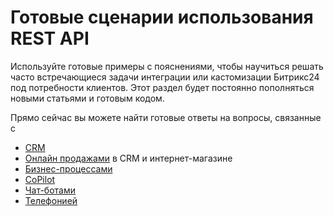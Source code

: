 # Готовые сценарии использования REST API

Используйте готовые примеры с пояснениями, чтобы научиться решать часто встречающиеся задачи интеграции или кастомизации Битрикс24 под потребности клиентов. Этот раздел будет постоянно пополняться новыми статьями и готовым кодом.

Прямо сейчас вы можете найти готовые ответы на вопросы, связанные с

- [CRM](./crm/index.md)
- [Онлайн продажами](./sale/index.md) в CRM и интернет-магазине
- [Бизнес-процессами](./bizproc/index.md)
- [CoPilot](./ai/add-joke-prompt.md)
- [Чат-ботами](./chat-bots/index.md)
- [Телефонией](./telephony/index.md)
